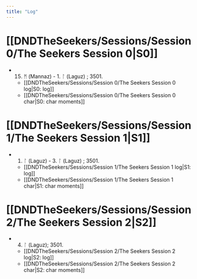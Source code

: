 ```yaml
---
title: "Log"
---
```


# [[DNDTheSeekers/Sessions/Session 0/The Seekers Session 0|S0]] 
- 15. ᛗ (Mannaz) - 1. ᛚ (Laguz) ; 3501. 
	- [[DNDTheSeekers/Sessions/Session 0/The Seekers Session 0 log|S0: log]]
	- [[DNDTheSeekers/Sessions/Session 0/The Seekers Session 0 char|S0: char moments]]

# [[DNDTheSeekers/Sessions/Session 1/The Seekers Session 1|S1]]
- 1. ᛚ (Laguz) - 3. ᛚ (Laguz) ; 3501. 
	- [[DNDTheSeekers/Sessions/Session 1/The Seekers Session 1 log|S1: log]]
	- [[DNDTheSeekers/Sessions/Session 1/The Seekers Session 1 char|S1: char moments]]

# [[DNDTheSeekers/Sessions/Session 2/The Seekers Session 2|S2]] 
- 4. ᛚ (Laguz); 3501. 
	- [[DNDTheSeekers/Sessions/Session 2/The Seekers Session 2 log|S2: log]]
	- [[DNDTheSeekers/Sessions/Session 2/The Seekers Session 2 char|S2: char moments]]
